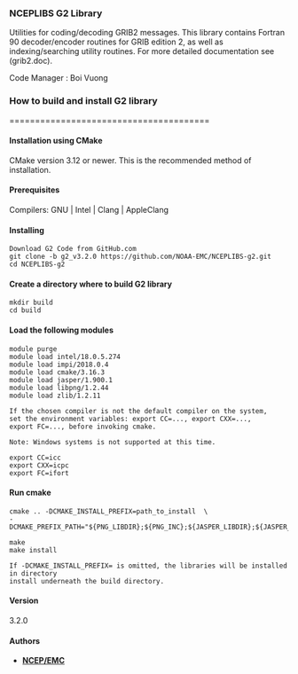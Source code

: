 ### NCEPLIBS G2 Library

Utilities for coding/decoding GRIB2 messages. This library
contains Fortran 90 decoder/encoder routines for GRIB edition 2,
as well as indexing/searching utility routines. 
For more detailed documentation see (grib2.doc).

Code Manager : Boi Vuong

### How to build and install G2 library
=======================================

#### Installation using CMake
CMake version 3.12 or newer. 
This is the recommended method of installation.

#### Prerequisites

Compilers: GNU | Intel | Clang | AppleClang 

#### Installing
```
Download G2 Code from GitHub.com
git clone -b g2_v3.2.0 https://github.com/NOAA-EMC/NCEPLIBS-g2.git
cd NCEPLIBS-g2
```
#### Create a directory where to build G2 library
```
mkdir build
cd build
```
#### Load the following modules 
```
module purge
module load intel/18.0.5.274
module load impi/2018.0.4
module load cmake/3.16.3
module load jasper/1.900.1
module load libpng/1.2.44
module load zlib/1.2.11

If the chosen compiler is not the default compiler on the system,
set the environment variables: export CC=..., export CXX=..., 
export FC=..., before invoking cmake.

Note: Windows systems is not supported at this time.

export CC=icc
export CXX=icpc
export FC=ifort
```
#### Run cmake
```
cmake .. -DCMAKE_INSTALL_PREFIX=path_to_install  \ 
-DCMAKE_PREFIX_PATH="${PNG_LIBDIR};${PNG_INC};${JASPER_LIBDIR};${JASPER_INC}"

make
make install

If -DCMAKE_INSTALL_PREFIX= is omitted, the libraries will be installed in directory 
install underneath the build directory.
```
#### Version
3.2.0

#### Authors
* **[NCEP/EMC](mailto:NCEP.List.EMC.nceplibs.Developers@noaa.gov)**
